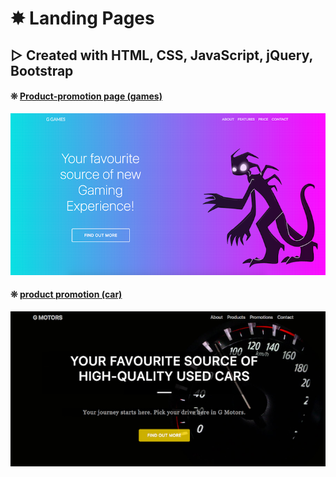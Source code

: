 # ✸ Landing Pages
## ▷ Created with HTML, CSS, JavaScript, jQuery, Bootstrap


#### ❊ [Product-promotion page (games)](https://gloriading.github.io/landing-pages/single-page/product-promo-two.html)

![Alt text](/images/product-promo-two.png?raw=true "product promotion games")

#### ❊ [product promotion (car)](https://gloriading.github.io/landing-pages/single-page/product-promo.html)
![Alt text](/images/product-promo.png?raw=true "product promotion cars")
